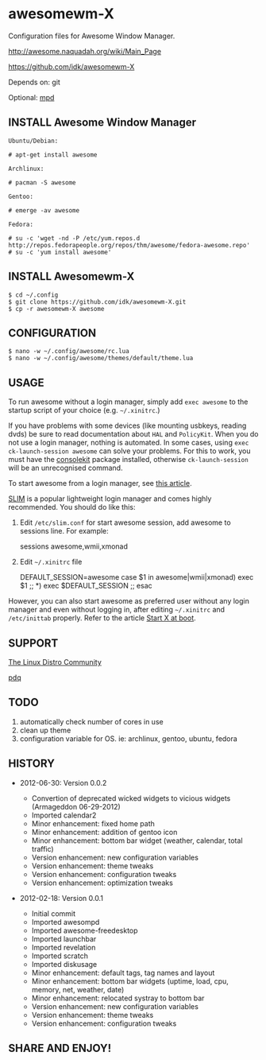 awesomewm-X
===========

Configuration files for Awesome Window Manager.

http://awesome.naquadah.org/wiki/Main_Page

https://github.com/idk/awesomewm-X

Depends on: git

Optional:   [mpd][1]


INSTALL Awesome Window Manager
------------------------------

`Ubuntu/Debian:`

    # apt-get install awesome

`Archlinux:`

    # pacman -S awesome

`Gentoo:`

    # emerge -av awesome

`Fedora:`

    # su -c 'wget -nd -P /etc/yum.repos.d http://repos.fedorapeople.org/repos/thm/awesome/fedora-awesome.repo'
    # su -c 'yum install awesome'


INSTALL Awesomewm-X
-------------------

    $ cd ~/.config
    $ git clone https://github.com/idk/awesomewm-X.git
    $ cp -r awesomewm-X awesome


CONFIGURATION
-------------

    $ nano -w ~/.config/awesome/rc.lua
    $ nano -w ~/.config/awesome/themes/default/theme.lua


USAGE
-----

To run awesome without a login manager, simply add `exec awesome` to the startup script of your choice (e.g. `~/.xinitrc`.)

If you have problems with some devices (like mounting usbkeys, reading dvds) be sure to read documentation about `HAL` and `PolicyKit`. When you do not use a login manager, nothing is automated. In some cases, using `exec ck-launch-session awesome` can solve your problems. For this to work, you must have the [consolekit][2] package installed, otherwise `ck-launch-session` will be an unrecognised command.

To start awesome from a login manager, see [this article][3].

[SLIM][4] is a popular lightweight login manager and comes highly recommended. You should do like this:

1) Edit `/etc/slim.conf` for start awesome session, add awesome to sessions line.
For example:

    sessions             awesome,wmii,xmonad

2) Edit `~/.xinitrc` file

    DEFAULT_SESSION=awesome
    case $1 in
      awesome|wmii|xmonad) exec $1 ;;
      *) exec $DEFAULT_SESSION ;;
    esac

However, you can also start awesome as preferred user without any login manager and even without logging in, after editing `~/.xinitrc` and `/etc/inittab` properly. Refer to the article [Start X at boot][5]. 


SUPPORT
-------

[The Linux Distro Community][6]

[pdq][7]


TODO
----

1. automatically check number of cores in use
2. clean up theme
3. configuration variable for OS. ie: archlinux, gentoo, ubuntu, fedora


HISTORY
-------

* 2012-06-30: Version 0.0.2

   - Convertion of deprecated wicked widgets to vicious widgets (Armageddon 06-29-2012)
   - Imported calendar2
   - Minor enhancement: fixed home path
   - Minor enhancement: addition of gentoo icon
   - Minor enhancement: bottom bar widget (weather, calendar, total traffic)
   - Version enhancement: new configuration variables
   - Version enhancement: theme tweaks
   - Version enhancement: configuration tweaks
   - Version enhancement: optimization tweaks

* 2012-02-18: Version 0.0.1
      
   - Initial commit
   - Imported awesompd
   - Imported awesome-freedesktop
   - Imported launchbar
   - Imported revelation
   - Imported scratch
   - Imported diskusage
   - Minor enhancement: default tags, tag names and layout
   - Minor enhancement: bottom bar widgets (uptime, load, cpu, memory, net, weather, date)
   - Minor enhancement: relocated systray to bottom bar
   - Version enhancement: new configuration variables
   - Version enhancement: theme tweaks
   - Version enhancement: configuration tweaks


SHARE AND ENJOY!
----------------

[1]: https://wiki.archlinux.org/index.php/Mpd
[2]: https://wiki.archlinux.org/index.php/ConsoleKit
[3]: https://wiki.archlinux.org/index.php/Display_Manager
[4]: https://wiki.archlinux.org/index.php/SLIM
[5]: https://wiki.archlinux.org/index.php/Start_X_at_boot
[6]: http://www.linuxdistrocommunity.com
[7]: https://github.com/idk/awesomewm-X/issues